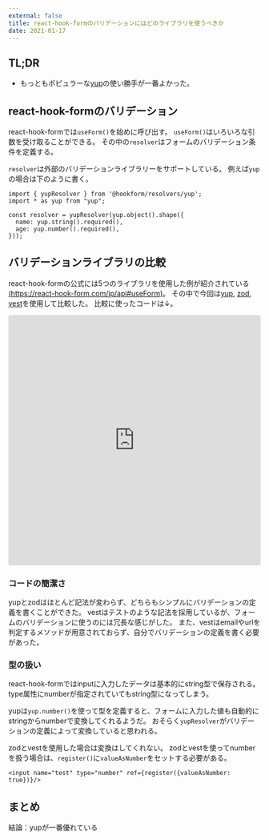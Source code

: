 ```yaml
---
external: false
title: react-hook-formのバリデーションにはどのライブラリを使うべきか
date: 2021-01-17
---
```


## TL;DR
- もっともポピュラーな[yup](https://github.com/jquense/yup)の使い勝手が一番よかった。

## react-hook-formのバリデーション

react-hook-formでは`useForm()`を始めに呼び出す。
`useForm()`はいろいろな引数を受け取ることができる。
その中の`resolver`はフォームのバリデーション条件を定義する。

`resolver`は外部のバリデーションライブラリーをサポートしている。
例えば`yup`の場合は下のように書く。

```tsx
import { yupResolver } from '@hookform/resolvers/yup';
import * as yup from "yup";

const resolver = yupResolver(yup.object().shape({
  name: yup.string().required(),
  age: yup.number().required(),
}));
```

## バリデーションライブラリの比較

react-hook-formの公式には5つのライブラリを使用した例が紹介されている[(https://react-hook-form.com/jp/api#useForm)](https://react-hook-form.com/jp/api#useForm)。
その中で今回は[yup](https://www.npmjs.com/package/yup), [zod](https://www.npmjs.com/package/zod), [vest](https://www.npmjs.com/package/vest)を使用して比較した。
比較に使ったコードは↓。

<iframe src="https://codesandbox.io/embed/react-hook-form-resolvers-sample-x6uih?fontsize=14&hidenavigation=1&theme=dark"
     style="width:100%; height:500px; border:0; border-radius: 4px; overflow:hidden;"
     title="react-hook-form-resolvers-sample"
     allow="accelerometer; ambient-light-sensor; camera; encrypted-media; geolocation; gyroscope; hid; microphone; midi; payment; usb; vr; xr-spatial-tracking"
     sandbox="allow-forms allow-modals allow-popups allow-presentation allow-same-origin allow-scripts"
   ></iframe>

### コードの簡潔さ

yupとzodはほとんど記法が変わらず、どちらもシンプルにバリデーションの定義を書くことができた。
vestはテストのような記法を採用しているが、フォームのバリデーションに使うのには冗長な感じがした。
また、vestはemailやurlを判定するメソッドが用意されておらず、自分でバリデーションの定義を書く必要があった。

### 型の扱い

react-hook-formではinputに入力したデータは基本的にstring型で保存される。
type属性にnumberが指定されていてもstring型になってしまう。

yupは`yup.number()`を使って型を定義すると、フォームに入力した値も自動的にstringからnumberで変換してくれるようだ。
おそらく`yupResolver`がバリデーションの定義によって変換していると思われる。

zodとvestを使用した場合は変換はしてくれない。
zodとvestを使ってnumberを扱う場合は、`register()`に`valueAsNumber`をセットする必要がある。

```tsx
<input name="test" type="number" ref={register({valueAsNumber: true})}/>
```

## まとめ

結論：yupが一番優れている
